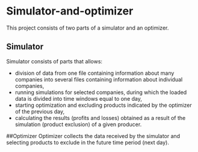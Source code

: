 # Simulator-and-optimizer

This project consists of two parts of a simulator and an optimizer.
## Simulator
Simulator consists of parts that allows:
- division of data from one file containing information about many companies into several files containing information about individual companies,
- running simulations for selected companies, during which the loaded data is divided into time windows equal to one day,
- starting optimization and excluding products indicated by the optimizer of the previous day,
- calculating the results (profits and losses) obtained as a result of the simulation (product exclusion) of a given producer.

##Optimizer
Optimizer collects the data received by the simulator and selecting products to exclude in the future time period (next day).
